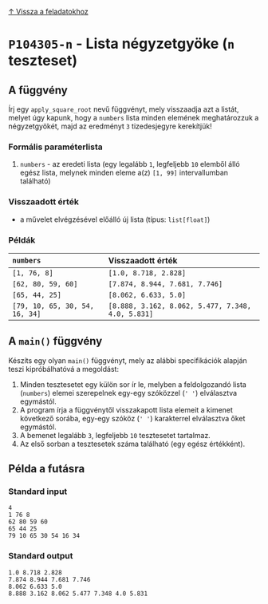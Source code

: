 
[↑ Vissza a feladatokhoz](./README.md)

# `P104305-n` - Lista négyzetgyöke (`n` teszteset)

## A függvény

Írj egy `apply_square_root` nevű függvényt, mely visszaadja azt a listát, melyet úgy kapunk, hogy a `numbers` lista minden elemének meghatározzuk a négyzetgyökét, majd az eredményt `3` tizedesjegyre kerekítjük!

### Formális paraméterlista

1. `numbers` - az eredeti lista (egy legalább `1`, legfeljebb `10` elemből álló egész lista, melynek minden eleme a(z) `[1, 99]` intervallumban található)

### Visszaadott érték

* a művelet elvégzésével előálló új lista (típus: `list[float]`)

### Példák

| `numbers` | Visszaadott érték | 
| :--- | :-- | 
| `[1, 76, 8]` | `[1.0, 8.718, 2.828]` | 
| `[62, 80, 59, 60]` | `[7.874, 8.944, 7.681, 7.746]` | 
| `[65, 44, 25]` | `[8.062, 6.633, 5.0]` | 
| `[79, 10, 65, 30, 54, 16, 34]` | `[8.888, 3.162, 8.062, 5.477, 7.348, 4.0, 5.831]` | 

## A `main()` függvény

Készíts egy olyan `main()` függvényt, mely az alábbi specifikációk alapján teszi kipróbálhatóvá a megoldást:

1. Minden tesztesetet egy külön sor ír le, melyben a feldolgozandó lista (`numbers`) elemei szerepelnek egy-egy szóközzel (`' '`) elválasztva egymástól.
1. A program írja a függvénytől visszakapott lista elemeit a kimenet következő sorába, egy-egy szóköz (`' '`) karakterrel elválasztva őket egymástól.
1. A bemenet legalább `3`, legfeljebb `10` tesztesetet tartalmaz.
1. Az első sorban a tesztesetek száma található (egy egész értékként).

## Példa a futásra

### Standard input

```
4
1 76 8
62 80 59 60
65 44 25
79 10 65 30 54 16 34
```

### Standard output

```
1.0 8.718 2.828
7.874 8.944 7.681 7.746
8.062 6.633 5.0
8.888 3.162 8.062 5.477 7.348 4.0 5.831
```